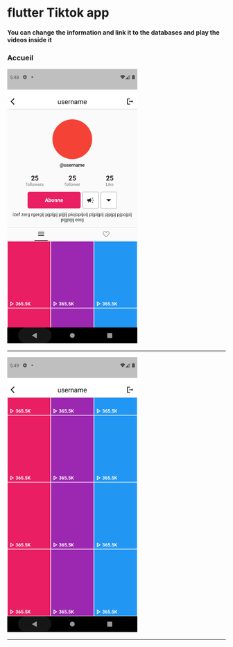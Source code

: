 <h1>flutter Tiktok app</h1>

<h4>You can change the information and link it to the databases and play the videos inside it</h4>
<h3>Accueil</h3>
<img src="https://github.com/abenkoula71/Flutter-tiktok-app-Profile/blob/main/Screenshot_1633844939.png" width="300" />
<hr>
<img src="https://github.com/abenkoula71/Flutter-tiktok-app-Profile/blob/main/Screenshot_1633844943.png" width="300" />
<hr>

